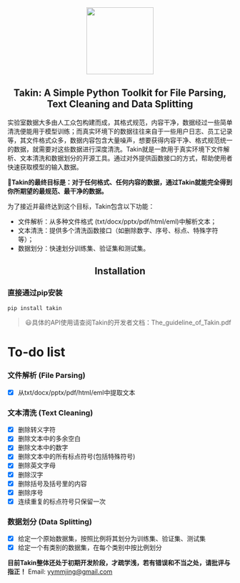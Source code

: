 <div align="center"><img src="https://github.com/sharejing/Takin/blob/main/images/takin_logo.PNG" height="150px"/></div>

<h2 align="center">Takin: A Simple Python Toolkit for File Parsing, Text Cleaning and Data Splitting</h2>

实验室数据大多由人工众包构建而成，其格式规范，内容干净，数据经过一些简单清洗便能用于模型训练；而真实环境下的数据往往来自于一些用户日志、员工记录等，其文件格式众多，数据内容包含大量噪声，想要获得内容干净、格式规范统一的数据，就需要对这些数据进行深度清洗。Takin就是一款用于真实环境下文件解析、文本清洗和数据划分的开源工具。通过对外提供函数接口的方式，帮助使用者快速获取模型的输入数据。

🚩<b>Takin的最终目标是：对于任何格式、任何内容的数据，通过Takin就能完全得到你所期望的最规范、最干净的数据。</b>

为了接近并最终达到这个目标，Takin包含以下功能：
* 文件解析：从多种文件格式 (txt/docx/pptx/pdf/html/eml)中解析文本；
* 文本清洗：提供多个清洗函数接口（如删除数字、序号、标点、特殊字符等）；
* 数据划分：快速划分训练集、验证集和测试集。

<h2 align="center">Installation</h2>
<h3>直接通过pip安装</h3>

```bash
pip install takin
```

> :smiley:具体的API使用请查阅Takin的开发者文档：The_guideline_of_Takin.pdf

# To-do list
### 文件解析 (File Parsing)
- [x] 从txt/docx/pptx/pdf/html/eml中提取文本

### 文本清洗 (Text Cleaning)
- [x] 删除转义字符
- [x] 删除文本中的多余空白
- [x] 删除文本中的数字
- [x] 删除文本中的所有标点符号(包括特殊符号)
- [x] 删除英文字母
- [x] 删除汉字
- [x] 删除括号及括号里的内容
- [x] 删除序号
- [x] 连续重复的标点符号只保留一次

### 数据划分 (Data Splitting)
- [x] 给定一个原始数据集，按照比例将其划分为训练集、验证集、测试集
- [x] 给定一个有类别的数据集，在每个类别中按比例划分

<b>目前Takin整体还处于初期开发阶段，才疏学浅，若有错误和不当之处，请批评与指正！</b>
Email: yymmjing@gmail.com
